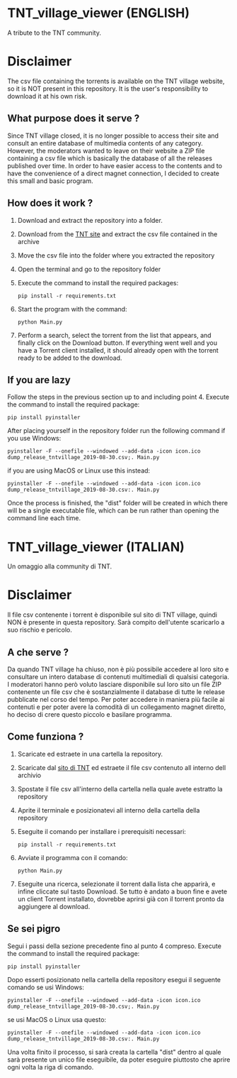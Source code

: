# TNT_village_viewer (ENGLISH)
A tribute to the TNT community.
# Disclaimer
The csv file containing the torrents is available on the TNT village website, so it is NOT present in this repository. It is the user's responsibility to download it at his own risk.
## What purpose does it serve ?
Since TNT village closed, it is no longer possible to access their site and consult an entire database of multimedia contents of any category. However, the moderators wanted to leave on their website a ZIP file containing a csv file which is basically the database of all the releases published over time. In order to have easier access to the contents and to have the convenience of a direct magnet connection, I decided to create this small and basic program.
## How does it work ?
1. Download and extract the repository into a folder.
2. Download from the [TNT site](http://www.tntvillage.scambioetico.org/) and extract the csv file contained in the archive
3. Move the csv file into the folder where you extracted the repository
4. Open the terminal and go to the repository folder
7. Execute the command to install the required packages:

    ```pip install -r requirements.txt```
6. Start the program with the command:

    ```python Main.py```

7. Perform a search, select the torrent from the list that appears, and finally click on the Download button. If everything went well and you have a Torrent client installed, it should already open with the torrent ready to be added to the download.

## If you are lazy
Follow the steps in the previous section up to and including point 4.
Execute the command to install the required package:

   ```pip install pyinstaller```

After placing yourself in the repository folder run the following command if you use Windows:

   ```pyinstaller -F --onefile --windowed --add-data -icon icon.ico dump_release_tntvillage_2019-08-30.csv;. Main.py```

if you are using MacOS or Linux use this instead:

   ```pyinstaller -F --onefile --windowed --add-data -icon icon.ico dump_release_tntvillage_2019-08-30.csv:. Main.py```

Once the process is finished, the "dist" folder will be created in which there will be a single executable file, which can be run rather than opening the command line each time.

# TNT_village_viewer (ITALIAN)
Un omaggio alla community di TNT.
# Disclaimer
Il file csv contenente i torrent è disponibile sul sito di TNT village, quindi NON è presente in questa repository. Sarà compito dell'utente scaricarlo a suo rischio e pericolo.
## A che serve ?
Da quando TNT village ha chiuso, non è più possibile accedere al loro sito e consultare un intero database di contenuti multimediali di qualsisi categoria. I moderatori hanno però voluto lasciare disponibile sul loro sito un file ZIP contenente un file csv che è sostanzialmente il database di tutte le release pubblicate nel corso del tempo. Per poter accedere in maniera più facile ai contenuti e per poter avere la comodità di un collegamento magnet diretto, ho deciso di crere questo piccolo e basilare programma.
## Come funziona ?
1. Scaricate ed estraete in una cartella la repository.
2. Scaricate dal [sito di TNT](http://www.tntvillage.scambioetico.org/) ed estraete il file csv contenuto all interno dell archivio
3. Spostate il file csv all'interno della cartella nella quale avete estratto la repository
4. Aprite il terminale e posizionatevi all interno della cartella della repository
5. Eseguite il comando per installare i prerequisiti necessari:

     ```pip install -r requirements.txt```
6. Avviate il programma con il comando:

     ```python Main.py```
7. Eseguite una ricerca, selezionate il torrent dalla lista che apparirà, e infine cliccate sul tasto Download. Se tutto è andato a buon fine e avete un client Torrent installato, dovrebbe aprirsi già con il torrent pronto da aggiungere al download.

## Se sei pigro
Segui i passi della sezione precedente fino al punto 4 compreso.
Execute the command to install the required package:

   ```pip install pyinstaller```

Dopo esserti posizionato nella cartella della repository esegui il seguente comando se usi Windows:

   ```pyinstaller -F --onefile --windowed --add-data -icon icon.ico dump_release_tntvillage_2019-08-30.csv;. Main.py```

se usi MacOS o Linux usa questo:

   ```pyinstaller -F --onefile --windowed --add-data -icon icon.ico dump_release_tntvillage_2019-08-30.csv:. Main.py```

Una volta finito il processo, si sarà creata la cartella "dist" dentro al quale sarà presente un unico file eseguibile, da poter eseguire piuttosto che aprire ogni volta la riga di comando.

